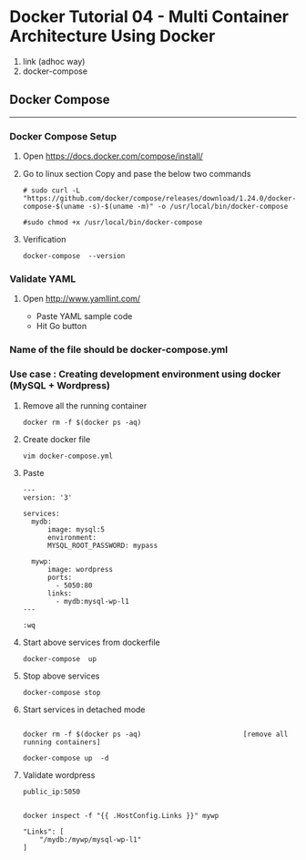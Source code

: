 # Docker Tutorial 04 - Multi Container Architecture Using Docker   

1. link (adhoc way)
2. docker-compose

## Docker Compose
----------------- 

### Docker Compose Setup

	  
1.	Open https://docs.docker.com/compose/install/ 
	  
		
2.	Go to linux section Copy and pase the below two commands

	  ```
	  # sudo curl -L "https://github.com/docker/compose/releases/download/1.24.0/docker-compose-$(uname -s)-$(uname -m)" -o /usr/local/bin/docker-compose
	  
	  #sudo chmod +x /usr/local/bin/docker-compose
	  ```		
		
3.	Verification

      `docker-compose  --version`	  
		
### Validate YAML

1.  Open  http://www.yamllint.com/

      * Paste YAML sample code  
	  * Hit Go button


### Name of the file should be docker-compose.yml


### Use case : Creating development environment using docker (MySQL + Wordpress)

1.  Remove all the running container

      `docker rm -f $(docker ps -aq)`

2.  Create docker file
 
      `vim docker-compose.yml`

3.  Paste
    
      ```
	  ---
      version: '3'

      services:
		mydb:
			image: mysql:5
			environment:
			MYSQL_ROOT_PASSWORD: mypass

		mywp:
			image: wordpress
			ports:
			  - 5050:80
            links:
			  - mydb:mysql-wp-l1
      ---

	  :wq
      ```	

4.  Start above services from dockerfile 

      `docker-compose  up`
	  
5.  Stop above services 
    
      `docker-compose stop`	
	  
6.	Start services in detached mode 

      ```
	  
      docker rm -f $(docker ps -aq)                  		[remove all running containers]
	  
	  docker-compose up  -d
	  
      ```
7.  Validate wordpress 

      `public_ip:5050`	  
	
	  ```
	
	  docker inspect -f "{{ .HostConfig.Links }}" mywp
 
      "Links": [
          "/mydb:/mywp/mysql-wp-l1"
      ]
	  
	  ```  
	  
	  